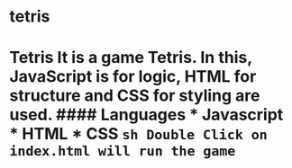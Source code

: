 # tetris
# Tetris It is a game Tetris. In this, JavaScript is for logic, HTML for structure and CSS for styling are used.   #### Languages * Javascript * HTML * CSS   ```sh Double Click on index.html will run the game  ```
